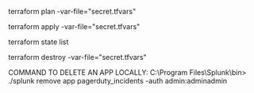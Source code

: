 terraform plan -var-file="secret.tfvars"

terraform apply -var-file="secret.tfvars"

terraform state list

<!-- terraform destroy -target=splunk_authorization_roles.dummy_terraform -->

terraform destroy -var-file="secret.tfvars"

COMMAND TO DELETE AN APP LOCALLY:
C:\Program Files\Splunk\bin> ./splunk remove app pagerduty_incidents -auth admin:adminadmin